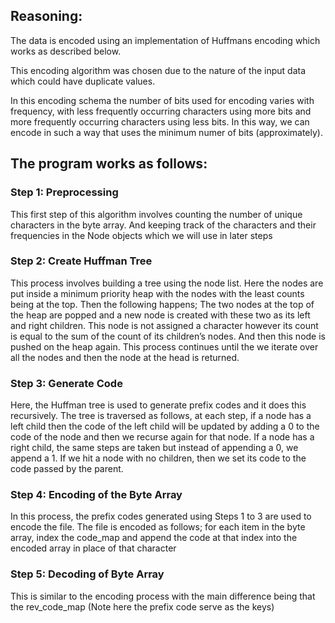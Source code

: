 ## Reasoning: 
The data is encoded using an implementation of Huffmans encoding which works as described below. 

This encoding algorithm was chosen due to the nature of the input data which could have duplicate values. 

In this encoding schema the number of bits used for encoding varies with frequency, with less frequently occurring characters using more bits and more frequently occurring characters using less bits. In this way, we can encode in such a way that uses the minimum numer of bits (approximately).

## The program works as follows:

### Step 1: Preprocessing
This first step of this algorithm involves counting the number of unique characters in the byte array. And keeping track of the characters and their frequencies in the Node objects which we will use in later steps

### Step 2: Create Huffman Tree
This process involves building a tree using the node list. Here the nodes are put inside a minimum priority heap with the nodes with the least counts being at the top. Then the following happens; The two nodes at the top of the heap are popped and a new node is created with these two as its left and right children. This node is not assigned a character however its count is equal to the sum of the count of its children’s nodes. And then this node is pushed on the heap again. This process continues until the we iterate over all the nodes and then the node at the head is returned.

### Step 3: Generate Code 
Here, the Huffman tree is used to generate prefix codes and it does this recursively. The tree is traversed as follows, at each step, if a node has a left child then the code of the left child will be updated by adding a 0 to the code of the node and then we recurse again for that node. If a node has a right child, the same steps are taken but instead of appending a 0, we append a 1. If we hit a node with no children, then we set its code to the code passed by the parent.

### Step 4: Encoding of the Byte Array
In this process, the prefix codes generated using Steps 1 to 3 are used to encode the file. The file is encoded as follows; for each item in the byte array, index the code_map and append the code at that index into the encoded array in place of that character

### Step 5: Decoding of Byte Array
This is similar to the encoding process with the main difference being that the rev_code_map (Note here the prefix code serve as the keys)

